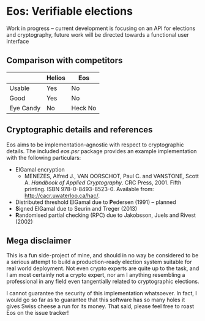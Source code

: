 # Eos: Verifiable elections

Work in progress – current development is focusing on an API for elections and cryptography, future work will be directed towards a functional user interface

## Comparison with competitors

| | Helios | Eos
--- | --- | ---
Usable | Yes | No
Good | Yes | No
Eye Candy | No | Heck No

## Cryptographic details and references

Eos aims to be implementation-agnostic with respect to cryptographic details. The included *eos.psr* package provides an example implementation with the following particulars:

* ElGamal encryption
  * MENEZES, Alfred J., VAN OORSCHOT, Paul C. and VANSTONE, Scott A. *Handbook of Applied Cryptography*. CRC Press, 2001. Fifth printing. ISBN 978-0-8493-8523-0. Available from: http://cacr.uwaterloo.ca/hac/.
* Distributed threshold ElGamal due to **P**edersen (1991) – planned
* **S**igned ElGamal due to Seurin and Treger (2013)
* **R**andomised partial checking (RPC) due to Jakobsson, Juels and Rivest (2002)

## Mega disclaimer

This is a fun side-project of mine, and should in no way be considered to be a serious attempt to build a production-ready election system suitable for real world deployment. Not even crypto experts are quite up to the task, and I am most certainly not a crypto expert, nor am I anything resembling a professional in any field even tangentially related to cryptographic elections.

I cannot guarantee the security of this implementation whatsoever. In fact, I would go so far as to guarantee that this software has so many holes it gives Swiss cheese a run for its money. That said, please feel free to roast Eos on the issue tracker!
